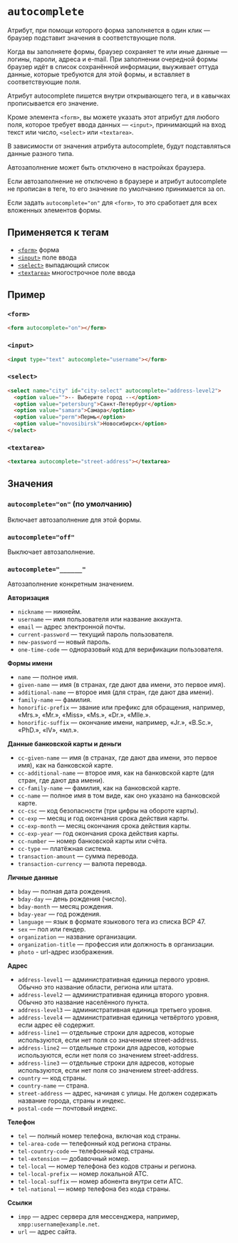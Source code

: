 # `autocomplete`

Атрибут, при помощи которого форма заполняется в один клик — браузер подставит значения в соответствующие поля.

Когда вы заполняете формы, браузер сохраняет те или иные данные — логины, пароли, адреса и e-mail. При заполнении очередной формы браузер идёт в список сохранённой информации, выуживает оттуда данные, которые требуются для этой формы, и вставляет в соответствующие поля.

Атрибут autocomplete пишется внутри открывающего тега, и в кавычках прописывается его значение.

Кроме элемента `<form>`, вы можете указать этот атрибут для любого поля, которое требует ввода данных — `<input>`, принимающий на вход текст или число, `<select>` или `<textarea>`.

В зависимости от значения атрибута autocomplete, будут подставляться данные разного типа.

Автозаполнение может быть отключено в настройках браузера.

Если автозаполнение не отключено в браузере и атрибут autocomplete не прописан в теге, то его значение по умолчанию принимается за on.

Если задать `autocomplete="on"` для `<form>`, то это сработает для всех вложенных элементов формы.

## Применяется к тегам

- [`<form>`](../../TAGS/FORM/form.md) форма
- [`<input>`](../../TAGS/FORM/input.md) поле ввода
- [`<select>`](../../TAGS/FORM/select.md) выпадающий список
- [`<textarea>`](../../TAGS/FORM/textarea.md) многострочное поле ввода

## Пример

### `<form>`

```html
<form autocomplete="on"></form>
```

### `<input>`

```html
<input type="text" autocomplete="username"></form>
```

### `<select>`

```html
<select name="city" id="city-select" autocomplete="address-level2">
  <option value="">-- Выберите город --</option>
  <option value="petersburg">Санкт-Петербург</option>
  <option value="samara">Самара</option>
  <option value="perm">Пермь</option>
  <option value="novosibirsk">Новосибирск</option>
</select>
```

### `<textarea>`

```html
<textarea autocomplete="street-address"></textarea>
```

## Значения

### `autocomplete="on"` (по умолчанию)

Включает автозаполнение для этой формы.

### `autocomplete="off"`

Выключает автозаполнение.

### `autocomplete="______"`

Автозаполнение конкретным значением.

**Авторизация**

- `nickname` — никнейм.
- `username` — имя пользователя или название аккаунта.
- `email` — адрес электронной почты.
- `current-password` — текущий пароль пользователя.
- `new-password` — новый пароль.
- `one-time-code` — одноразовый код для верификации пользователя.

**Формы имени**

- `name` — полное имя.
- `given-name` — имя (в странах, где дают два имени, это первое имя).
- `additional-name` — второе имя (для стран, где дают два имени).
- `family-name` — фамилия.
- `honorific-prefix` — звание или префикс для обращения, например, «Mrs.», «Mr.», «Miss», «Ms.», «Dr.», «Mlle.».
- `honorific-suffix` — окончание имени, например, «Jr.», «B.Sc.», «PhD.», «IV», «мл.».

**Данные банковской карты и деньги**

- `cc-given-name` — имя (в странах, где дают два имени, это первое имя), как на банковской карте.
- `cc-additional-name` — второе имя, как на банковской карте (для стран, где дают два имени).
- `cc-family-name` — фамилия, как на банковской карте.
- `cc-name` — полное имя в том виде, как оно указано на банковской карте.
- `cc-csc` — код безопасности (три цифры на обороте карты).
- `cc-exp` — месяц и год окончания срока действия карты.
- `cc-exp-month` — месяц окончания срока действия карты.
- `cc-exp-year` — год окончания срока действия карты.
- `cc-number` — номер банковской карты или счёта.
- `cc-type` — платёжная система.
- `transaction-amount` — сумма перевода.
- `transaction-currency` — валюта перевода.

**Личные данные**

- `bday` — полная дата рождения.
- `bday-day` — день рождения (число).
- `bday-month` — месяц рождения.
- `bday-year` — год рождения.
- `language` — язык в формате языкового тега из списка BCP 47.
- `sex` — пол или гендер.
- `organization` — название организации.
- `organization-title` — профессия или должность в организации.
- `photo` - url-адрес изображения.

**Адрес**

- `address-level1` — административная единица первого уровня. Обычно это название области, региона или штата.
- `address-level2` — административная единица второго уровня. Обычно это название населённого пункта.
- `address-level3` — административная единица третьего уровня.
- `address-level4` — административная единица четвёртого уровня, если адрес её содержит.
- `address-line1` — отдельные строки для адресов, которые используются, если нет поля со значением street-address.
- `address-line2` — отдельные строки для адресов, которые используются, если нет поля со значением street-address.
- `address-line3` — отдельные строки для адресов, которые используются, если нет поля со значением street-address.
- `country` — код страны.
- `country-name` — страна.
- `street-address` — адрес, начиная с улицы. Не должен содержать название города, страны и индекс.
- `postal-code` — почтовый индекс.

**Телефон**

- `tel` — полный номер телефона, включая код страны.
- `tel-area-code` — телефонный код региона страны.
- `tel-country-code` — телефонный код страны.
- `tel-extension` — добавочный номер.
- `tel-local` — номер телефона без кодов страны и региона.
- `tel-local-prefix` — номер локальной АТС.
- `tel-local-suffix` — номер абонента внутри сети АТС.
- `tel-national` — номер телефона без кода страны.

**Ссылки**

- `impp` — адрес сервера для мессенджера, например, `xmpp:username@example.net`.
- `url` — адрес сайта.
